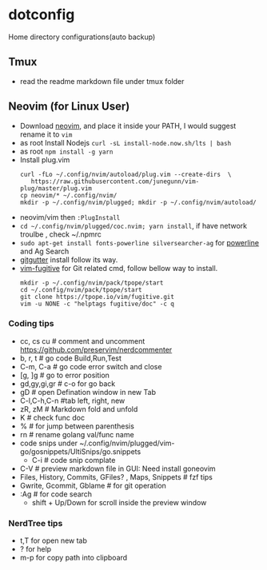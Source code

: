 # dotconfig

Home directory configurations(auto backup)

## Tmux

- read the readme markdown file under tmux folder

## Neovim (for Linux User)

- Download [neovim](https://github.com/neovim/neovim/wiki/Installing-Neovim), and place it inside your PATH, I would suggest rename it to `vim`
- as root Install Nodejs `curl -sL install-node.now.sh/lts | bash`
- as root `npm install -g yarn`
- Install plug.vim
	```
	curl -fLo ~/.config/nvim/autoload/plug.vim --create-dirs  \ 
	   https://raw.githubusercontent.com/junegunn/vim-plug/master/plug.vim
	cp neovim/* ~/.config/nvim/
	mkdir -p ~/.config/nvim/plugged; mkdir -p ~/.config/nvim/autoload/
	```
- neovim/vim then `:PlugInstall`
- `cd ~/.config/nvim/plugged/coc.nvim; yarn install`, if have network troulbe , check ~/.npmrc
- `sudo apt-get install fonts-powerline silversearcher-ag` for [powerline](https://github.com/powerline/fonts) and Ag Search
- [gitgutter](https://github.com/airblade/vim-gitgutter) install follow its way.
- [vim-fugitive](https://github.com/tpope/vim-fugitive) for Git related cmd, follow bellow way to install.
	```
	mkdir -p ~/.config/nvim/pack/tpope/start
	cd ~/.config/nvim/pack/tpope/start
	git clone https://tpope.io/vim/fugitive.git
	vim -u NONE -c "helptags fugitive/doc" -c q
	```

### Coding tips

- <leader>cc, <leader>cs <leader>cu  # comment and uncomment https://github.com/preservim/nerdcommenter
- <leader>b, r, t  # go code Build,Run,Test
- C-m, C-a # go code error switch and close
- [g, ]g   # go to error position
- gd,gy,gi,gr  # c-o for go back
- gD  # open Defination window in new Tab
- C-l,C-h,C-n  #tab left, right, new
- zR, zM  # Markdown fold and unfold
- K # check func doc
- % # for jump between parenthesis
- <leader>rn  # rename golang val/func name
- code snips under ~/.config/nvim/plugged/vim-go/gosnippets/UltiSnips/go.snippets
	- C-i # code snip complate
- C-V  # preview markdown file in GUI: Need install goneovim 
- Files, History, Commits, GFiles? , Maps, Snippets # fzf tips
- Gwrite, Gcommit, Gblame  # for git operation
- :Ag # for code search
	- shift + Up/Down for scroll inside the preview window

### NerdTree tips

- t,T for open new tab
- ? for help
- m-p for copy path into clipboard

